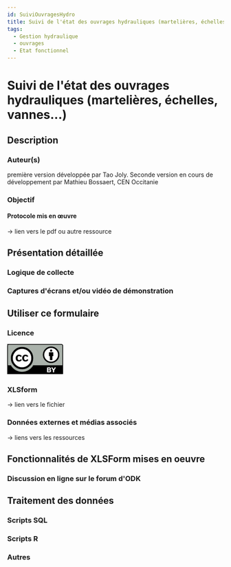 ```yaml
---
id: SuiviOuvragesHydro
title: Suivi de l'état des ouvrages hydrauliques (martelières, échelles, vannes...)
tags:
  - Gestion hydraulique
  - ouvrages
  - Etat fonctionnel
---
```

# Suivi de l'état des ouvrages hydrauliques (martelières, échelles, vannes...)
## Description
### Auteur(s)
première version développée par Tao Joly. Seconde version en cours de développement par Mathieu Bossaert, CEN Occitanie
### Objectif
#### Protocole mis en œuvre
-> lien vers le pdf ou autre ressource
## Présentation détaillée
### Logique de collecte
### Captures d'écrans et/ou vidéo de démonstration

## Utiliser ce formulaire
### Licence
[![CC-BY](../fichiers/by.png)](https://creativecommons.org/licenses/by/2.0/fr/)
### XLSform
-> lien vers le fichier
### Données externes et médias associés
-> liens vers les ressources
## Fonctionnalités de XLSForm mises en oeuvre
### Discussion en ligne sur le forum d'ODK
## Traitement des données
### Scripts SQL
### Scripts R
### Autres
